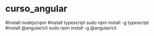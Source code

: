 # curso_angular
#Install nodejs/npm
#install typescript
sudo npm install -g typescript
#install @angular/cli
sudo npm install -g @angular/cli